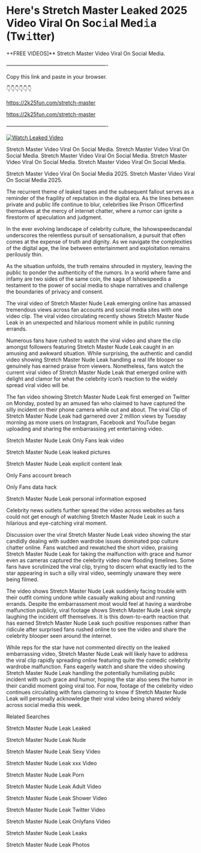 # Here's Stretch Master Leaked 2025 Video Viral On Soc𝚒al Med𝚒a (Tw𝚒tter)

++FREE VIDEOS]** Stretch Master Video Viral On Social Media.

———————————————————-

Copy this link and paste in your browser.

👇👇👇👇👇👇

https://2k25fun.com/stretch-master

https://2k25fun.com/stretch-master

———————————————————-

[![Watch Leaked Video](https://miro.medium.com/v2/resize:fit:828/format:webp/1*cilzJN44JGOrTw9NJCrNHA.gif "Watch Leaked Video")](https://2k25fun.com/stretch-master)

Stretch Master Video Viral On Social Media. Stretch Master Video Viral On Social Media. Stretch Master Video Viral On Social Media. Stretch Master Video Viral On Social Media. Stretch Master Video Viral On Social Media.

Stretch Master Video Viral On Social Media 2025. Stretch Master Video Viral On Social Media 2025.

The recurrent theme of leaked tapes and the subsequent fallout serves as a reminder of the fragility of reputation in the digital era. As the lines between private and public life continue to blur, celebrities like Prison Officerfind themselves at the mercy of internet chatter, where a rumor can ignite a firestorm of speculation and judgment.

In the ever evolving landscape of celebrity culture, the Ishowspeedscandal underscores the relentless pursuit of sensationalism, a pursuit that often comes at the expense of truth and dignity. As we navigate the complexities of the digital age, the line between entertainment and exploitation remains perilously thin.

As the situation unfolds, the truth remains shrouded in mystery, leaving the public to ponder the authenticity of the rumors. In a world where fame and infamy are two sides of the same coin, the saga of Ishowspeedis a testament to the power of social media to shape narratives and challenge the boundaries of privacy and consent.

The viral video of Stretch Master Nude Leak emerging online has amassed tremendous views across fan accounts and social media sites with one video clip. The viral video circulating recently shows Stretch Master Nude Leak in an unexpected and hilarious moment while in public running errands.

Numerous fans have rushed to watch the viral video and share the clip amongst followers featuring Stretch Master Nude Leak caught in an amusing and awkward situation. While surprising, the authentic and candid video showing Stretch Master Nude Leak handling a real life blooper so genuinely has earned praise from viewers. Nonetheless, fans watch the current viral video of Stretch Master Nude Leak that emerged online with delight and clamor for what the celebrity icon’s reaction to the widely spread viral video will be.

The fan video showing Stretch Master Nude Leak first emerged on Twitter on Monday, posted by an amused fan who claimed to have captured the silly incident on their phone camera while out and about. The viral Clip of Stretch Master Nude Leak had garnered over 2 million views by Tuesday morning as more users on Instagram, Facebook and YouTube began uploading and sharing the embarrassing yet entertaining video.

Stretch Master Nude Leak Only Fans leak video

Stretch Master Nude Leak leaked pictures

Stretch Master Nude Leak explicit content leak

Only Fans account breach

Only Fans data hack

Stretch Master Nude Leak personal information exposed

Celebrity news outlets further spread the video across websites as fans could not get enough of watching Stretch Master Nude Leak in such a hilarious and eye-catching viral moment.

Discussion over the viral Stretch Master Nude Leak video showing the star candidly dealing with sudden wardrobe issues dominated pop culture chatter online. Fans watched and rewatched the short video, praising Stretch Master Nude Leak for taking the malfunction with grace and humor even as cameras captured the celebrity video now flooding timelines. Some fans have scrutinized the viral clip, trying to discern what exactly led to the star appearing in such a silly viral video, seemingly unaware they were being filmed.

The video shows Stretch Master Nude Leak suddenly facing trouble with their outfit coming undone while casually walking about and running errands. Despite the embarrassment most would feel at having a wardrobe malfunction publicly, viral footage shows Stretch Master Nude Leak simply laughing the incident off themselves. It is this down-to-earth reaction that has earned Stretch Master Nude Leak such positive responses rather than ridicule after surprised fans rushed online to see the video and share the celebrity blooper seen around the internet.

While reps for the star have not commented directly on the leaked embarrassing video, Stretch Master Nude Leak will likely have to address the viral clip rapidly spreading online featuring quite the comedic celebrity wardrobe malfunction. Fans eagerly watch and share the video showing Stretch Master Nude Leak handling the potentially humiliating public incident with such grace and humor, hoping the star also sees the humor in their candid moment going viral too. For now, footage of the celebrity video continues circulating with fans clamoring to know if Stretch Master Nude Leak will personally acknowledge their viral video being shared widely across social media this week.

Related Searches

Stretch Master Nude Leak Leaked

Stretch Master Nude Leak Nude

Stretch Master Nude Leak Sexy Video

Stretch Master Nude Leak xxx Video

Stretch Master Nude Leak Porn

Stretch Master Nude Leak Adult Video

Stretch Master Nude Leak Shower Video

Stretch Master Nude Leak Twitter Video

Stretch Master Nude Leak Onlyfans Video

Stretch Master Nude Leak Leaks

Stretch Master Nude Leak Photos